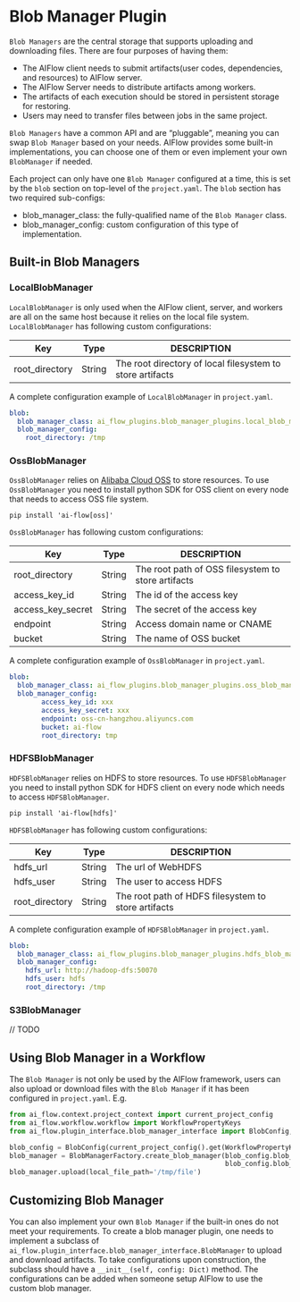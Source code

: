 # Blob Manager Plugin

`Blob Managers` are the central storage that supports uploading and downloading files. There are four purposes of having them:

* The AIFlow client needs to submit artifacts(user codes, dependencies, and resources) to AIFlow server.
* The AIFlow Server needs to distribute artifacts among workers.
* The artifacts of each execution should be stored in persistent storage for restoring.
* Users may need to transfer files between jobs in the same project.

`Blob Managers` have a common API and are “pluggable”, meaning you can swap `Blob Manager` based on your needs. AIFlow provides some built-in implementations, you can choose one of them or even implement your own `BlobManager` if needed. 

Each project can only have one `Blob Manager` configured at a time, this is set by the `blob` section on top-level of the `project.yaml`.   The `blob` section has two required sub-configs:

- blob_manager_class: the fully-qualified name of the `Blob Manager` class.
- blob_manager_config: custom configuration of this type of implementation.

## Built-in Blob Managers

### LocalBlobManager

`LocalBlobManager` is only used when the AIFlow client, server, and workers are all on the same host because it relies on the local file system. `LocalBlobManager` has following custom configurations:

| Key            | Type   | DESCRIPTION                                               |
| -------------- | ------ | --------------------------------------------------------- |
| root_directory | String | The root directory of local filesystem to store artifacts |


A complete configuration example of `LocalBlobManager` in `project.yaml`.

```yaml
blob:
  blob_manager_class: ai_flow_plugins.blob_manager_plugins.local_blob_manager.LocalBlobManager
  blob_manager_config:
    root_directory: /tmp
```

### OssBlobManager

`OssBlobManager` relies on [Alibaba Cloud OSS](https://www.alibabacloud.com/en/product/object-storage-service) to store resources. To use `OssBlobManager` you need to install python SDK for OSS client on every node that needs to access OSS file system.

```shell
pip install 'ai-flow[oss]'
```

 `OssBlobManager` has following custom configurations:

| Key               | Type   | DESCRIPTION                                        |
| ----------------- | ------ | -------------------------------------------------- |
| root_directory    | String | The root path of OSS filesystem to store artifacts |
| access_key_id     | String | The id of the access key                           |
| access_key_secret | String | The secret of the access key                       |
| endpoint          | String | Access domain name or CNAME                        |
| bucket            | String | The name of OSS bucket                             |


A complete configuration example of `OssBlobManager` in `project.yaml`.

```yaml
blob:
  blob_manager_class: ai_flow_plugins.blob_manager_plugins.oss_blob_manager.OssBlobManager
  blob_manager_config:
        access_key_id: xxx
        access_key_secret: xxx
        endpoint: oss-cn-hangzhou.aliyuncs.com
        bucket: ai-flow
        root_directory: tmp
```

### HDFSBlobManager

`HDFSBlobManager` relies on HDFS to store resources. To use `HDFSBlobManager` you need to install python SDK for HDFS client on every node which needs to access `HDFSBlobManager`.

```shell
pip install 'ai-flow[hdfs]'
```

 `HDFSBlobManager` has following custom configurations:

| Key            | Type   | DESCRIPTION                                         |
| -------------- | ------ | --------------------------------------------------- |
| hdfs_url       | String | The url of WebHDFS                                  |
| hdfs_user      | String | The user to access HDFS                             |
| root_directory | String | The root path of HDFS filesystem to store artifacts |


A complete configuration example of `HDFSBlobManager` in `project.yaml`.

```yaml
blob:
  blob_manager_class: ai_flow_plugins.blob_manager_plugins.hdfs_blob_manager.HDFSBlobManager
  blob_manager_config:
    hdfs_url: http://hadoop-dfs:50070
    hdfs_user: hdfs
    root_directory: /tmp
```

### S3BlobManager

// TODO

## Using Blob Manager in a Workflow

The `Blob Manager` is not only be used by the AIFlow framework, users can also upload or download files with the `Blob Manager` if it has been configured in `project.yaml`.  E.g.

```python
from ai_flow.context.project_context import current_project_config
from ai_flow.workflow.workflow import WorkflowPropertyKeys
from ai_flow.plugin_interface.blob_manager_interface import BlobConfig, BlobManagerFactory

blob_config = BlobConfig(current_project_config().get(WorkflowPropertyKeys.BLOB))
blob_manager = BlobManagerFactory.create_blob_manager(blob_config.blob_manager_class(),
                                                      blob_config.blob_manager_config())
blob_manager.upload(local_file_path='/tmp/file')
```

## Customizing Blob Manager

You can also implement your own `Blob Manager` if the built-in ones do not meet your requirements. To create a blob manager plugin, one needs to implement a subclass of ``ai_flow.plugin_interface.blob_manager_interface.BlobManager`` to upload and download artifacts. To take configurations upon construction, the subclass should have a `__init__(self, config: Dict)` method. The configurations can be added when someone setup AIFlow to use the custom blob manager.

